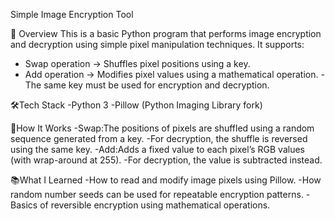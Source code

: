 Simple Image Encryption Tool

📌 Overview
This is a basic Python program that performs image encryption and decryption using simple pixel manipulation techniques.
It supports:
- Swap operation → Shuffles pixel positions using a key.
- Add operation → Modifies pixel values using a mathematical operation.
-The same key must be used for encryption and decryption.

🛠️Tech Stack
-Python 3
-Pillow (Python Imaging Library fork)

🚀How It Works
-Swap:The positions of pixels are shuffled using a random sequence generated from a key.
-For decryption, the shuffle is reversed using the same key.
-Add:Adds a fixed value to each pixel’s RGB values (with wrap-around at 255).
-For decryption, the value is subtracted instead.

📚What I Learned
-How to read and modify image pixels using Pillow.
-How random number seeds can be used for repeatable encryption patterns. 
-Basics of reversible encryption using mathematical operations.
